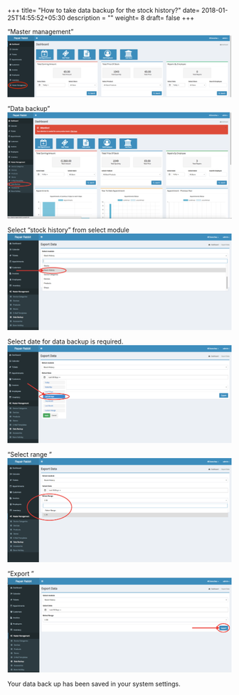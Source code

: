 +++
title= "How to take data backup for the stock history?"
date= 2018-01-25T14:55:52+05:30
description = ""
weight= 8
draft= false
+++



“Master management”
![How to take data backup for the stock history?](/images/data_backup_stock_history/go_to_master_m-min.png)

“Data backup”
![How to take data backup for the stock history?](/images/data_backup_stock_history/select_data_backup.png)

Select “stock history” from select module
![How to take data backup for the stock history?](/images/data_backup_stock_history/select_stock_history.png)

Select date for data backup  is required. 
![How to take data backup for the stock history?](/images/data_backup_stock_history/select_date.png)

“Select range ”
![How to take data backup for the stock history?](/images/data_backup_stock_history/select_range.png)

“Export ” 
![How to take data backup for the stock history?](/images/data_backup_stock_history/click_export.png)

Your data back up has been saved in your system settings.


